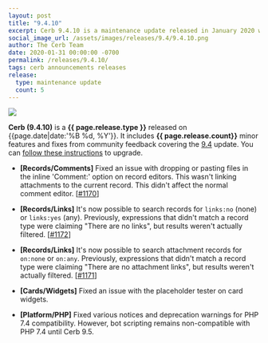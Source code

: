 ```yaml
---
layout: post
title: "9.4.10"
excerpt: Cerb 9.4.10 is a maintenance update released in January 2020 with 5 minor features and fixes from community feedback.
social_image_url: /assets/images/releases/9.4/9.4.10.png
author: The Cerb Team
date: 2020-01-31 00:00:00 -0700
permalink: /releases/9.4.10/
tags: cerb announcements releases
release:
  type: maintenance update
  count: 5
---
```


<div class="cerb-screenshot">
<img src="{{page.social_image_url}}" class="screenshot" style="max-width:500px;">
</div>

**Cerb (9.4.10)** is a **{{ page.release.type }}** released on {{page.date|date:'%B %d, %Y'}}. It includes **{{ page.release.count}}** minor features and fixes from community feedback covering the [9.4](/releases/9.4/) update.  You can [follow these instructions](/docs/upgrading/) to upgrade.

* **[Records/Comments]** Fixed an issue with dropping or pasting files in the inline 'Comment:' option on record editors. This wasn't linking attachments to the current record. This didn't affect the normal comment editor. [[#1170](https://github.com/jstanden/cerb/issues/1170)]

* **[Records/Links]** It's now possible to search records for `links:no` (none) or `links:yes` (any). Previously, expressions that didn't match a record type were claiming "There are no links", but results weren't actually filtered. [[#1172](https://github.com/jstanden/cerb/issues/1172)]

* **[Records/Links]** It's now possible to search attachment records for `on:none` or `on:any`. Previously, expressions that didn't match a record type were claiming "There are no attachment links", but results weren't actually filtered. [[#1171](https://github.com/jstanden/cerb/issues/1171)]

* **[Cards/Widgets]** Fixed an issue with the placeholder tester on card widgets.

* **[Platform/PHP]** Fixed various notices and deprecation warnings for PHP 7.4 compatibility. However, bot scripting remains non-compatible with PHP 7.4 until Cerb 9.5.

